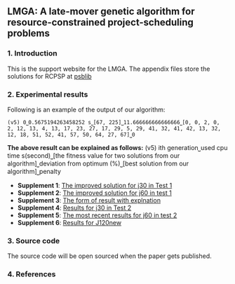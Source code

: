 ## LMGA: A late-mover genetic algorithm for resource-constrained project-scheduling problems

### 1. Introduction
This is the support website for the LMGA. The appendix files store the solutions for RCPSP at [psblib](http://www.om-db.wi.tum.de/psplib/library.html) 


###  2. Experimental results
Following is an example of the output of our algorithm:
```
(v5) 0⎵0.5675194263458252 s⎵[67, 225]⎵11.666666666666666⎵[0, 0, 2, 0, 2, 12, 13, 4, 13, 17, 23, 27, 17, 29, 5, 29, 41, 32, 41, 42, 13, 32, 12, 18, 51, 52, 41, 57, 50, 64, 27, 67]⎵0
```
**The above result can be explained as follows:**
(v5) ith generation⎵used cpu time s(second)⎵[the fitness value for two solutions from our algorithm]⎵deviation from optimum (%)⎵[best solution from our algorithm]⎵penalty


- **Supplement 1**: [The improved solution for j30 in Test 1](experiments/Supplement1.md)
- **Supplement 2**:  [The improved solution for j60 in test 1](experiments/Supplement2.md)
- **Supplement 3**: [The form of result with explnation](experiments/Supplement3.md)
- **Supplement 4**:  [Results for j30 in Test 2](experiments/Supplement4.md)
- **Supplement 5**:  [The most recent results for j60 in test 2 ](experiments/Supplement5.md)
- **Supplement 6**:  [Results for J120new](experiments/Supplement6.md)



### 3. Source code

The source code will be open sourced when the paper gets published.


### 4. References


